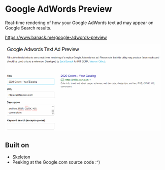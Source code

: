 # Google AdWords Preview
Real-time rendering of how your Google AdWords text ad may appear on Google Search results.

https://www.banack.me/google-adwords-preview

![.gif of the rendering in](https://github.com/zbanack/google-adwords-preview/raw/master/promo/demo.gif?raw=true)

## Built on
* [Skeleton](http://getskeleton.com/)
* Peeking at the Google.com source code :^)
